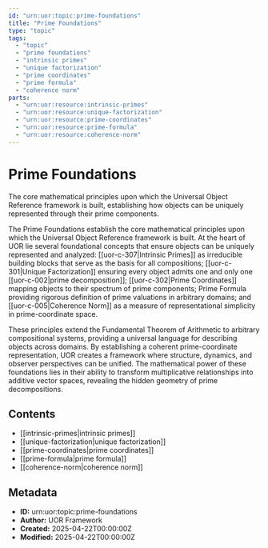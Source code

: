 ```yaml
---
id: "urn:uor:topic:prime-foundations"
title: "Prime Foundations"
type: "topic"
tags:
  - "topic"
  - "prime foundations"
  - "intrinsic primes"
  - "unique factorization"
  - "prime coordinates"
  - "prime formula"
  - "coherence norm"
parts:
  - "urn:uor:resource:intrinsic-primes"
  - "urn:uor:resource:unique-factorization"
  - "urn:uor:resource:prime-coordinates"
  - "urn:uor:resource:prime-formula"
  - "urn:uor:resource:coherence-norm"
---
```


# Prime Foundations

The core mathematical principles upon which the Universal Object Reference framework is built, establishing how objects can be uniquely represented through their prime components.

The Prime Foundations establish the core mathematical principles upon which the Universal Object Reference framework is built. At the heart of UOR lie several foundational concepts that ensure objects can be uniquely represented and analyzed: [[uor-c-307|Intrinsic Primes]] as irreducible building blocks that serve as the basis for all compositions; [[uor-c-301|Unique Factorization]] ensuring every object admits one and only one [[uor-c-002|prime decomposition]]; [[uor-c-302|Prime Coordinates]] mapping objects to their spectrum of prime components; Prime Formula providing rigorous definition of prime valuations in arbitrary domains; and [[uor-c-005|Coherence Norm]] as a measure of representational simplicity in prime-coordinate space.

These principles extend the Fundamental Theorem of Arithmetic to arbitrary compositional systems, providing a universal language for describing objects across domains. By establishing a coherent prime-coordinate representation, UOR creates a framework where structure, dynamics, and observer perspectives can be unified. The mathematical power of these foundations lies in their ability to transform multiplicative relationships into additive vector spaces, revealing the hidden geometry of prime decompositions.

## Contents

- [[intrinsic-primes|intrinsic primes]]
- [[unique-factorization|unique factorization]]
- [[prime-coordinates|prime coordinates]]
- [[prime-formula|prime formula]]
- [[coherence-norm|coherence norm]]

## Metadata

- **ID:** urn:uor:topic:prime-foundations
- **Author:** UOR Framework
- **Created:** 2025-04-22T00:00:00Z
- **Modified:** 2025-04-22T00:00:00Z
